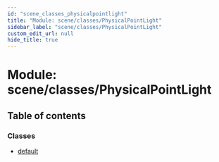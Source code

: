 ```yaml
---
id: "scene_classes_physicalpointlight"
title: "Module: scene/classes/PhysicalPointLight"
sidebar_label: "scene/classes/PhysicalPointLight"
custom_edit_url: null
hide_title: true
---
```


# Module: scene/classes/PhysicalPointLight

## Table of contents

### Classes

- [default](../classes/scene_classes_physicalpointlight.default.md)
